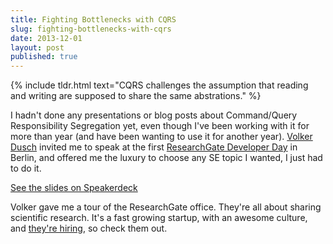 ```yaml
---
title: Fighting Bottlenecks with CQRS
slug: fighting-bottlenecks-with-cqrs
date: 2013-12-01
layout: post
published: true
---
```


{% include tldr.html text="CQRS challenges the assumption that reading and writing are supposed to share the same abstrations." %}

I hadn't done any presentations or blog posts about Command/Query Responsibility Segregation yet, even though I've been
working with it for more than year (and have been wanting to use it for another year). [Volker Dusch](https://twitter.com/__edorian)
invited me to speak at the first [ResearchGate Developer Day](http://news.researchgate.net/index.php?/archives/181-ResearchGate-Developer-Day.html) in Berlin,
and offered me the luxury to choose any SE topic I wanted, I just had to do it.

<script async class="speakerdeck-embed" data-id="9954fc103bd40131db9c2eaec66c710f" data-ratio="1.33333333333333" src="//speakerdeck.com/assets/embed.js"></script>

[See the slides on Speakerdeck](https://speakerdeck.com/mathiasverraes/fighting-bottlenecks-with-cqrs)

Volker gave me a tour of the ResearchGate office. They're all about sharing scientific research. It's a fast growing
startup, with an awesome culture, and [they're hiring](http://www.researchgate.net/careers/), so check them out.